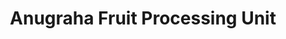 ---
title: "Anugraha Fruit Processing Unit"
url: /trivandrum/anugraha-fruit-processing-unit/
shop: shop
---